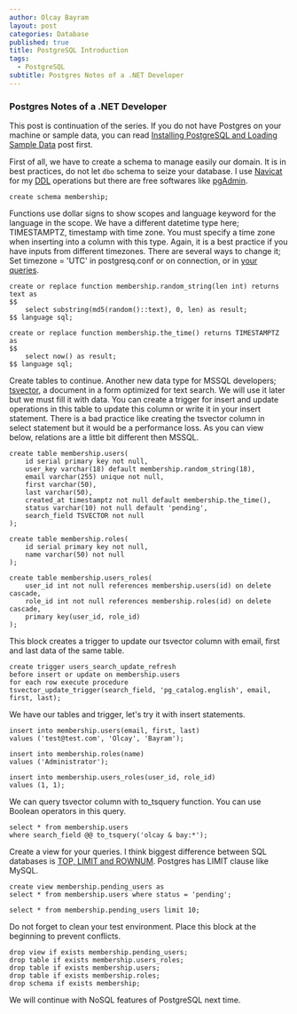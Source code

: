 ```yaml
---
author: Olcay Bayram
layout: post
categories: Database
published: true
title: PostgreSQL Introduction
tags:
  - PostgreSQL
subtitle: Postgres Notes of a .NET Developer
---
```

### Postgres Notes of a .NET Developer

This post is continuation of the series. If you do not have Postgres on your machine or sample data, you can read [Installing PostgreSQL and Loading Sample Data](http://en.otomatikmuhendis.com/2017/05/05/installing-postgresql-and-loading-sample-data/) post first.

First of all, we have to create a schema to manage easily our domain. It is in best practices, do not let `dbo` schema to seize your database. I use [Navicat](https://www.navicat.com/products/navicat-for-postgresql) for my [DDL](http://www.w3schools.in/mysql/ddl-dml-dcl/) operations but there are free softwares like [pgAdmin](https://www.pgadmin.org/).

    create schema membership;

Functions use dollar signs to show scopes and language keyword for the language in the scope. We have a different datetime type here; TIMESTAMPTZ, timestamp with time zone. You must specify a time zone when inserting into a column with this type. Again, it is a best practice if you have inputs from different timezones. There are several ways to change it; Set timezone = 'UTC' in postgresq.conf or on connection, or in [your queries](https://www.postgresql.org/docs/current/static/functions-datetime.html#FUNCTIONS-DATETIME-ZONECONVERT).
	
	create or replace function membership.random_string(len int) returns text as
	$$
		select substring(md5(random()::text), 0, len) as result;
	$$ language sql;

	create or replace function membership.the_time() returns TIMESTAMPTZ as
	$$
		select now() as result;
	$$ language sql;
	
<!--more-->

Create tables to continue. Another new data type for MSSQL developers; [tsvector](https://www.postgresql.org/docs/current/static/datatype-textsearch.html), a document in a form optimized for text search. We will use it later but we must fill it with data. You can create a trigger for insert and update operations in this table to update this column or write it in your insert statement. There is a bad practice like creating the tsvector column in select statement but it would be a performance loss.
As you can view below, relations are a little bit different then MSSQL.

	create table membership.users(
		id serial primary key not null,
		user_key varchar(18) default membership.random_string(18),
		email varchar(255) unique not null,
		first varchar(50),
		last varchar(50),
		created_at timestamptz not null default membership.the_time(),
		status varchar(10) not null default 'pending',
		search_field TSVECTOR not null
	);

	create table membership.roles(
		id serial primary key not null,
		name varchar(50) not null
	);

	create table membership.users_roles(
		user_id int not null references membership.users(id) on delete cascade,
		role_id int not null references membership.roles(id) on delete cascade,
		primary key(user_id, role_id)
	);
	
This block creates a trigger to update our tsvector column with email, first and last data of the same table.

	create trigger users_search_update_refresh
	before insert or update on membership.users
	for each row execute procedure
	tsvector_update_trigger(search_field, 'pg_catalog.english', email, first, last);
	
We have our tables and trigger, let's try it with insert statements.

	insert into membership.users(email, first, last)
	values ('test@test.com', 'Olcay', 'Bayram');

	insert into membership.roles(name)
	values ('Administrator');

	insert into membership.users_roles(user_id, role_id)
	values (1, 1);

We can query tsvector column with to_tsquery function. You can use Boolean operators in this query.

	select * from membership.users
	where search_field @@ to_tsquery('olcay & bay:*');

Create a view for your queries. I think biggest difference between SQL databases is [TOP, LIMIT and ROWNUM](https://www.w3schools.com/sqL/sql_top.asp). Postgres has LIMIT clause like MySQL.
	
	create view membership.pending_users as
	select * from membership.users where status = 'pending';

	select * from membership.pending_users limit 10;

Do not forget to clean your test environment. Place this block at the beginning to prevent conflicts.

	drop view if exists membership.pending_users;
	drop table if exists membership.users_roles;
	drop table if exists membership.users;
	drop table if exists membership.roles;
	drop schema if exists membership;
	
We will continue with NoSQL features of PostgreSQL next time.
